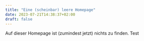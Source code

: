 ```yaml
---
title: "Eine (scheinbar) leere Homepage"
date: 2023-07-21T14:38:37+02:00
draft: false
---
```

Auf dieser Homepage ist (zumindest jetzt) nichts zu finden.
Test

